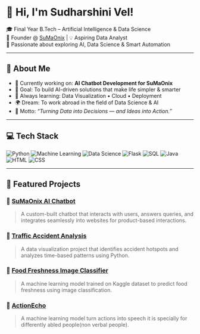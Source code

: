 # 👋 Hi, I'm Sudharshini Vel!

🎓 Final Year B.Tech – Artificial Intelligence & Data Science  
🚀 Founder @ [SuMaOnix](https://sumaonix.netlify.app/) | 💡 Aspiring Data Analyst  
💬 Passionate about exploring AI, Data Science & Smart Automation  

---

## 🌟 About Me
- 🔭 Currently working on: **AI Chatbot Development for SuMaOnix**
- 🎯 Goal: To build AI-driven solutions that make life simpler & smarter  
- 🧠 Always learning: Data Visualization • Cloud • Deployment  
- 🌍 Dream: To work abroad in the field of Data Science & AI  
- 💬 Motto: *“Turning Data into Decisions — and Ideas into Action.”*

---

## 💻 Tech Stack

![Python](https://img.shields.io/badge/Python-3776AB?style=for-the-badge&logo=python&logoColor=white)
![Machine Learning](https://img.shields.io/badge/Machine%20Learning-102230?style=for-the-badge&logo=tensorflow&logoColor=white)
![Data Science](https://img.shields.io/badge/Data%20Science-FF6F00?style=for-the-badge)
![Flask](https://img.shields.io/badge/Flask-000000?style=for-the-badge&logo=flask&logoColor=white)
![SQL](https://img.shields.io/badge/SQL-336791?style=for-the-badge&logo=postgresql&logoColor=white)
![Java](https://img.shields.io/badge/Java-007396?style=for-the-badge&logo=java&logoColor=white)
![HTML](https://img.shields.io/badge/HTML-E34F26?style=for-the-badge&logo=html5&logoColor=white)
![CSS](https://img.shields.io/badge/CSS-1572B6?style=for-the-badge&logo=css3&logoColor=white)

---

## 🧠 Featured Projects

### 🤖 [SuMaOnix AI Chatbot](https://sumaonix.netlify.app/)
> A custom-built chatbot that interacts with users, answers queries, and integrates seamlessly into websites for product-based interactions.

### 🚦 [Traffic Accident Analysis](#)
> A data visualization project that identifies accident hotspots and analyzes time-based patterns using Python.

### 🥗 [Food Freshness Image Classifier](#)
> A machine learning model trained on Kaggle dataset to predict food freshness using image classification.

### 🧩 [ActionEcho](#)
> A machine learning model turn actions into speech it is specially for differently abled people(non verbal people).
